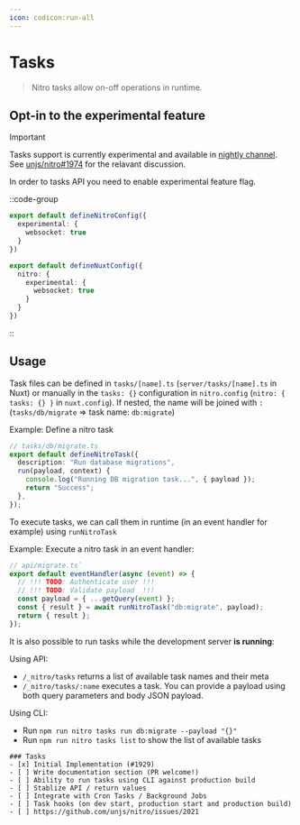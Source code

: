 ```yaml
---
icon: codicon:run-all
---
```


# Tasks

> Nitro tasks allow on-off operations in runtime.

## Opt-in to the experimental feature

> [!IMPORTANT]
> Tasks support is currently experimental and available in [nightly channel](/guide/nightly).
> See [unjs/nitro#1974](https://github.com/unjs/nitro/issues/1974) for the relavant discussion.

In order to tasks API you need to enable experimental feature flag.

::code-group
```ts [nitro.config.ts]
export default defineNitroConfig({
  experimental: {
    websocket: true
  }
})
```

```ts [nuxt.config.ts]
export default defineNuxtConfig({
  nitro: {
    experimental: {
      websocket: true
    }
  }
})
```
::

## Usage

Task files can be defined in `tasks/[name].ts` (`server/tasks/[name].ts` in Nuxt) or manually in the `tasks: {}` configuration in `nitro.config` (`nitro: { tasks: {} }` in `nuxt.config`). If nested, the name will be joined with `:` (`tasks/db/migrate` => task name: `db:migrate`)


Example: Define a nitro task

```ts
// tasks/db/migrate.ts
export default defineNitroTask({
  description: "Run database migrations",
  run(payload, context) {
    console.log("Running DB migration task...", { payload });
    return "Success";
  },
});
```

To execute tasks, we can call them in runtime (in an event handler for example) using `runNitroTask`

Example: Execute a nitro task in an event handler:

```ts
// api/migrate.ts`
export default eventHandler(async (event) => {
  // !!! TODO: Authenticate user !!!
  // !!! TODO: Validate payload  !!!
  const payload = { ...getQuery(event) };
  const { result } = await runNitroTask("db:migrate", payload);
  return { result };
});
```

It is also possible to run tasks while the development server **is running**:

Using API:

- `/_nitro/tasks` returns a list of available task names and their meta
- `/_nitro/tasks/:name` executes a task. You can provide a payload using both query parameters and body JSON payload.

Using CLI:

- Run `npm run nitro tasks run db:migrate --payload "{}"`
- Run `npm run nitro tasks list` to show the list of available tasks


```[tasklist]
### Tasks
- [x] Initial Implementation (#1929)
- [ ] Write documentation section (PR welcome!)
- [ ] Ability to run tasks using CLI against production build
- [ ] Stablize API / return values
- [ ] Integrate with Cron Tasks / Background Jobs
- [ ] Task hooks (on dev start, production start and production build)
- [ ] https://github.com/unjs/nitro/issues/2021
```

